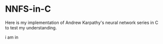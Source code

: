 # NNFS-in-C
Here is my implementation of Andrew Karpathy's neural network series in C to test my understanding.


i am in 

